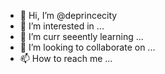 - 👋 Hi, I’m @deprincecity
- 👀 I’m interested in ...
- 🌱 I’m curr seeently learning ...
- 💞️ I’m looking to collaborate on ...
- 📫 How to reach me ...

<!---
deprincecity/deprincecity is a ✨ special ✨ repository because its `README.md` (this file) appears on your GitHub profile.
You can click the Preview link to take a look at your changes.
--->
